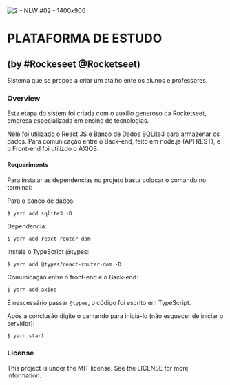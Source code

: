 ![2 - NLW #02 - 1400x900](https://user-images.githubusercontent.com/12105370/89473823-4b628e00-d75a-11ea-976c-52ee28daa798.jpg)

# PLATAFORMA DE ESTUDO 
## (by #Rockeseet @Rocketseet)

Sistema que se propoe a criar um atalho ente os alunos e professores.

### Overview

Esta etapa do sistem foi criada com o auxílio generoso da Rocketseet, empresa especializada em ensino de tecnologias. 

Nele foi utilizado o React JS e Banco de Dados SQLite3 para armazenar os dados. Para comunicação entre o Back-end, feito
em node.js (API REST), e o Front-end foi utilizdo o AXIOS. 

#### Requeriments

Para instalar as dependencias no projeto basta colocar o comando no terminal:

Para o banco de dados:
 ```
 $ yarn add sqlite3 -D
 ``` 

 Dependencia:
 ```
 $ yarn add react-router-dom
 ``` 

Instale o TypeScript @types:
 ```
 $ yarn add @types/react-router-dom -D
 ``` 

Comunicação entre o front-end e o Back-end:
 ```
 $ yarn add axios
 ``` 

É nescessário passar `@types`, o código foi escrito em TypeScript.


Após a conclusão digite o camando para iniciá-lo (não esquecer de iniciar o servidor):
 ```
 $ yarn start
 ``` 


### License
This project is under the MIT license. See the LICENSE for more information.